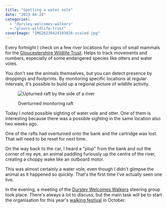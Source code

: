 ```yaml
---
title: "Spotting a water vole"
date: "2023-04-24"
categories: 
  - "dursley-welcomes-walkers"
  - "gloucs-wildlife-trust"
coverImage: "IMG20230424103826-scaled.jpg"
---
```


Every fortnight I check on a few river locations for signs of small mammals for the [Gloucestershire Wildlife Trust](https://www.gloucestershirewildlifetrust.co.uk/volunteer). Helps to track movements and numbers, especially of some endangered species like otters and water voles.

You don't see the animals themselves, but you can detect presence by droppings and footprints. By monitoring specific locations at regular intervals, it's possible to build up a regional picture of wildlife activity.

<figure>

![Upturned raft by the side of a river](images/IMG20230424101920-1024x821.jpg)

<figcaption>

Overturned monitoring raft

</figcaption>

</figure>

Today I noted possible sighting of water vole and otter. One of them is interesting because there was a possible sighting in the same location also two weeks ago.

One of the rafts had overturned onto the bank and the cartridge was lost. That will need to be reset for next time.

On the way back to the car, I heard a "plop" from the bank and out the corner of my eye, an animal paddling furiously up the centre of the river, creating a choppy wake like an outboard motor.

This was almost certainly a water vole, even though I didn't glimpse the animal as it happened so quickly. That's the first time I've actually seen one live.

In the evening, a meeting of the [Dursley Welcomes Walkers](https://dursleywelcomeswalkers.org.uk/) steering group took place. There's always a lot to discuss, but the main task will be to start the organisation for this year's [walking festival](https://festival.dursleywelcomeswalkers.org.uk) in October.
